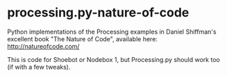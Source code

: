 processing.py-nature-of-code
============================

Python implementations of the Processing examples 
in Daniel Shiffman's excellent book "The Nature of Code",
available here:
http://natureofcode.com/

This is code for Shoebot or Nodebox 1, but Processing.py should work too (if with a few tweaks).
